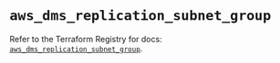 # `aws_dms_replication_subnet_group`

Refer to the Terraform Registry for docs: [`aws_dms_replication_subnet_group`](https://registry.terraform.io/providers/hashicorp/aws/6.9.0/docs/resources/dms_replication_subnet_group).
